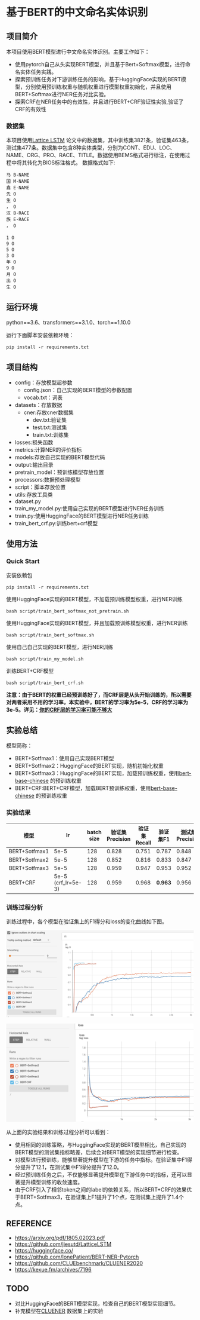 # 基于BERT的中文命名实体识别

## 项目简介
本项目使用BERT模型进行中文命名实体识别。主要工作如下：
- 使用pytorch自己从头实现BERT模型，并且基于Bert+Softmax模型，进行命名实体任务实践。
- 探索预训练任务对下游训练任务的影响，基于HuggingFace实现的BERT模型，分别使用预训练权重与随机权重进行模型权重初始化，并且使用BERT+Softmax进行NER任务对比实验。
- 探索CRF在NER任务中的有效性，并且进行BERT+CRF验证性实验,验证了CRF的有效性

### 数据集
本项目使用[Lattice LSTM](https://arxiv.org/pdf/1805.02023.pdf) 论文中的数据集，其中训练集3821条，验证集463条，测试集477条。数据集中包含8种实体类型，分别为CONT、EDU、LOC、NAME、ORG、PRO、RACE、TITLE。数据使用BEMS格式进行标注，在使用过程中将其转化为BIOS标注格式。
数据格式如下:
```
马 B-NAME
国 M-NAME
鑫 E-NAME
先 O
生 O
， O
汉 B-RACE
族 E-RACE
， O

1 O
9 O
5 O
3 O
年 O
9 O
月 O
出 O
生 O
```


## 运行环境
python==3.6、transformers==3.1.0、torch==1.10.0

运行下面脚本安装依赖环境：
```
pip install -r requirements.txt
```


## 项目结构
- config：存放模型超参数
    - config.json：自己实现的BERT模型的参数配置
    - vocab.txt：词表
- datasets：存放数据
    - cner:存放cner数据集
        - dev.txt:验证集
        - test.txt:测试集
        - train.txt:训练集
- losses:损失函数
- metrics:计算NER的评价指标
- models:存放自己实现的BERT模型代码
- output:输出目录
- pretrain_model：预训练模型存放位置
- processors:数据预处理模型
- script：脚本存放位置
- utils:存放工具类
- dataset.py
- train_my_model.py:使用自己实现的BERT模型进行NER任务训练
- train.py:使用HuggingFace的BERT模型进行NER任务训练
- train_bert_crf.py:训练bert+crf模型


## 使用方法
### Quick Start
安装依赖包
```
pip install -r requirements.txt
```
使用HuggingFace实现的BERT模型，不加载预训练模型权重，进行NER训练
```
bash script/train_bert_softmax_not_pretrain.sh
```
使用HuggingFace实现的BERT模型，并且加载预训练模型权重，进行NER训练
```
bash script/train_bert_softmax.sh
```
使用自己自己实现的BERT模型，进行NER训练
```
bash script/train_my_model.sh
```
训练BERT+CRF模型
```
bash script/train_bert_crf.sh
```
__注意：由于BERT的权重已经预训练好了，而CRF层是从头开始训练的，所以需要对两者采用不用的学习率，本实验中，BERT的学习率为5e-5，CRF的学习率为3e-5。详见：[你的CRF层的学习率可能不够大](https://kexue.fm/archives/7196)__


## 实验总结
模型简称：
- BERT+Sotfmax1：使用自己实现BERT模型
- BERT+Sotfmax2：HuggingFace的BERT实现，随机初始化权重
- BERT+Sotfmax3：HuggingFace的BERT实现，加载预训练权重，使用[bert-base-chinese](https://huggingface.co/bert-base-chinese/tree/main) 的预训练权重
- BERT+CRF:BERT+CRF模型，加载BERT预训练权重，使用[bert-base-chinese](https://huggingface.co/bert-base-chinese/tree/main) 的预训练权重

### 实验结果
|  模型|lr  | batch size  | 验证集Precision|验证集Recall| 验证集F1| 测试集Precision|测试集Recall|测试集F1|
| ----  | ----  | ----  |  ----  |  ----  |  ----  | ----  | ----  | ----  | 
|BERT+Sotfmax1| 5e-5  | 128 |0.828|0.751|0.787|0.848|0.773|0.809|
|BERT+Sotfmax2| 5e-5  | 128 |0.852|0.816|0.833|0.847|0.802|0.824|
|BERT+Sotfmax3| 5e-5  | 128 |0.959|0.947|0.953|0.952|0.937|0.945|
|BERT+CRF| 5e-5 (crf_lr=5e-3) | 128 |0.959|0.968|__0.963__|0.956|0.963|__0.959__|


### 训练过程分析
训练过程中，各个模型在验证集上的F1得分和loss的变化曲线如下图。

![avatar](./image/f1.jpeg)

![avatar](./image/loss.jpeg)

从上面的实验结果和训练过程分析可以看到：
- 使用相同的训练策略，与HuggingFace实现的BERT模型相比，自己实现的BERT模型的测试集指标略差，后续会对BERT模型的实现细节进行检查。
- 对模型进行预训练，能够显著提升模型在下游的任务中指标。在验证集中F1得分提升了12.1，在测试集中F1得分提升了12.0。
- 经过预训练任务之后，不仅能够显著提升模型在下游任务中的指标，还可以显著提升模型训练的收敛速度。
- 由于CRF引入了相邻token之间的label的依赖关系，所以BERT+CRF的效果优于BERT+Sotfmax3，在验证集上F1提升了1个点，在测试集上提升了1.4个点。

## REFERENCE
- https://arxiv.org/pdf/1805.02023.pdf
- https://github.com/jiesutd/LatticeLSTM
- https://huggingface.co/
- https://github.com/lonePatient/BERT-NER-Pytorch
- https://github.com/CLUEbenchmark/CLUENER2020
- https://kexue.fm/archives/7196

## TODO
- 对比HuggingFace的BERT模型实现，检查自己的BERT模型实现细节。
- 补充模型在[CLUENER](https://github.com/CLUEbenchmark/CLUENER2020) 数据集上的实验






